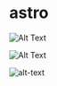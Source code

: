 # astro

![Alt Text](https://media.giphy.com/media/vFKqnCdLPNOKc/giphy.gif)

![Alt Text](https://gifyu.com/image/ScvNQ)

![alt-text](link)
